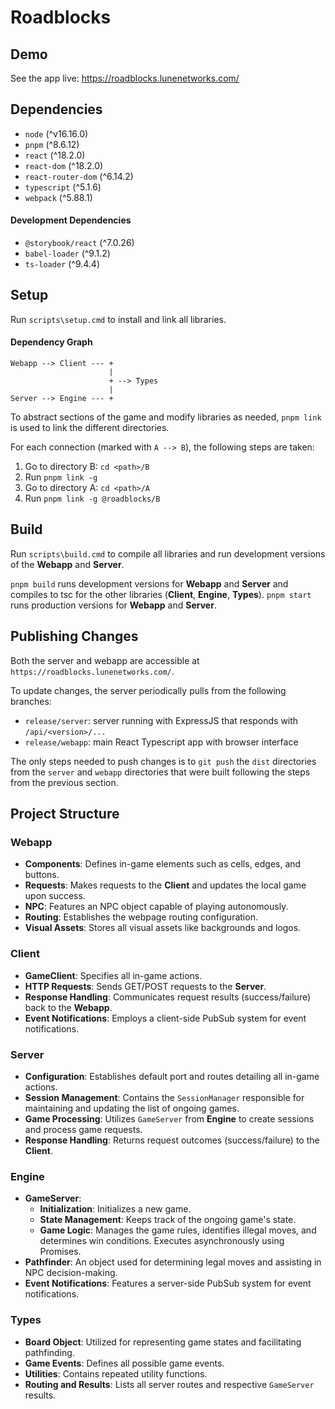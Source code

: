 # Roadblocks

## Demo

See the app live: https://roadblocks.lunenetworks.com/

## Dependencies

- `node` (^v16.16.0)
- `pnpm` (^8.6.12)
- `react` (^18.2.0)
- `react-dom` (^18.2.0)
- `react-router-dom` (^6.14.2)
- `typescript` (^5.1.6)
- `webpack` (^5.88.1)

#### Development Dependencies

- `@storybook/react` (^7.0.26)
- `babel-loader` (^9.1.2)
- `ts-loader` (^9.4.4)

## Setup

Run `scripts\setup.cmd` to install and link all libraries.

#### Dependency Graph

```
Webapp --> Client --- +
                      |
                      + --> Types
                      |
Server --> Engine --- +
```

To abstract sections of the game and modify libraries as needed, `pnpm link` is used to link the different directories.

For each connection (marked with `A --> B`), the following steps are taken:

1. Go to directory B: `cd <path>/B`
2. Run `pnpm link -g`
3. Go to directory A: `cd <path>/A`
4. Run `pnpm link -g @roadblocks/B`

## Build

Run `scripts\build.cmd` to compile all libraries and run development versions of the **Webapp** and **Server**.

`pnpm build` runs development versions for **Webapp** and **Server** and compiles to tsc for the other libraries (**Client**, **Engine**, **Types**).
`pnpm start` runs production versions for **Webapp** and **Server**.

## Publishing Changes

Both the server and webapp are accessible at `https://roadblocks.lunenetworks.com/`.

To update changes, the server periodically pulls from the following branches:

- `release/server`: server running with ExpressJS that responds with `/api/<version>/...`
- `release/webapp`: main React Typescript app with browser interface

The only steps needed to push changes is to `git push` the `dist` directories from the `server` and `webapp` directories that were built following the steps from the previous section.

## Project Structure

### Webapp

- **Components**: Defines in-game elements such as cells, edges, and buttons.
- **Requests**: Makes requests to the **Client** and updates the local game upon success.
- **NPC**: Features an NPC object capable of playing autonomously.
- **Routing**: Establishes the webpage routing configuration.
- **Visual Assets**: Stores all visual assets like backgrounds and logos.

### Client

- **GameClient**: Specifies all in-game actions.
- **HTTP Requests**: Sends GET/POST requests to the **Server**.
- **Response Handling**: Communicates request results (success/failure) back to the **Webapp**.
- **Event Notifications**: Employs a client-side PubSub system for event notifications.

### Server

- **Configuration**: Establishes default port and routes detailing all in-game actions.
- **Session Management**: Contains the `SessionManager` responsible for maintaining and updating the list of ongoing games.
- **Game Processing**: Utilizes `GameServer` from **Engine** to create sessions and process game requests.
- **Response Handling**: Returns request outcomes (success/failure) to the **Client**.

### Engine

- **GameServer**:
  - **Initialization**: Initializes a new game.
  - **State Management**: Keeps track of the ongoing game's state.
  - **Game Logic**: Manages the game rules, identifies illegal moves, and determines win conditions. Executes asynchronously using Promises.
- **Pathfinder**: An object used for determining legal moves and assisting in NPC decision-making.
- **Event Notifications**: Features a server-side PubSub system for event notifications.

### Types

- **Board Object**: Utilized for representing game states and facilitating pathfinding.
- **Game Events**: Defines all possible game events.
- **Utilities**: Contains repeated utility functions.
- **Routing and Results**: Lists all server routes and respective `GameServer` results.
